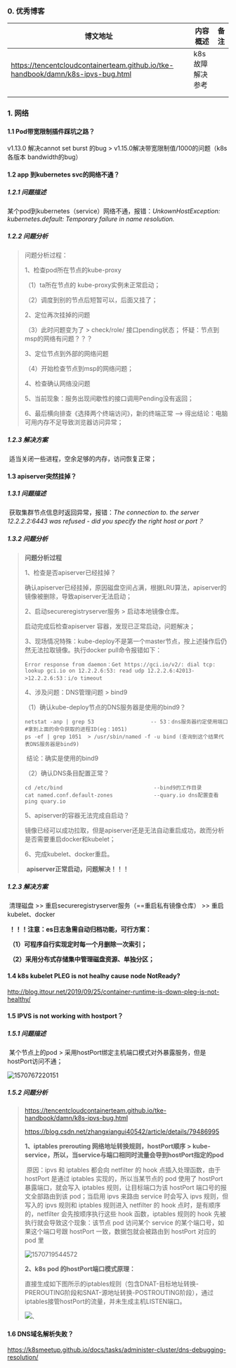 ### 0. 优秀博客

| 博文地址                                                     | 内容概述        | 备注 |
| ------------------------------------------------------------ | --------------- | ---- |
| https://tencentcloudcontainerteam.github.io/tke-handbook/damn/k8s-ipvs-bug.html | k8s故障解决参考 |      |
|                                                              |                 |      |
|                                                              |                 |      |



### 1. 网络

#### 1.1 Pod带宽限制插件踩坑之路？

v1.13.0 解决cannot set burst 的bug > v1.15.0解决带宽限制值/1000的问题（k8s各版本 bandwidth的bug）

#### 1.2 app 到kubernetes svc的网络不通？

##### 1.2.1 问题描述

​		某个pod到kubernetes（service）网络不通，报错：*UnkownHostException: kubernetes.default: Temporary failure in name resolution.*

##### 1.2.2 问题分析

>问题分析过程：
>
>1、检查pod所在节点的kube-proxy
>
>（1）ta所在节点的 kube-proxy实例未正常启动；
>
>（2）调度到别的节点后短暂可以，后面又挂了；
>
>2、定位再次挂掉的问题
>
>（3）此时问题变为了 > check/role/ 接口pending状态； 怀疑：节点到msp的网络有问题？？？
>
>3、定位节点到外部的网络问题
>
>（4）开始检查节点到msp的网络问题；
>
>4、检查确认网络没问题
>
>5、当前现象：服务出现间歇性的接口调用Pending没有返回；
>
>6、最后横向排查《选择两个终端访问》，新的终端正常 --> 得出结论：电脑可用内存不足导致浏览器访问异常；

##### 1.2.3 解决方案

​		适当关闭一些进程，空余足够的内存，访问恢复正常；

#### 1.3 apiserver突然挂掉？

##### 1.3.1 问题描述

​		获取集群节点信息时返回异常，报错：*The connection to. the server 12.2.2.2:6443 was refused - did you specify the right host or port？*

##### 1.3.2 问题分析

>**问题分析过程**
>
>1、检查是否apiserver已经挂掉？
>
>​      确认apiserver已经挂掉，原因磁盘空间占满，根据LRU算法，apiserver的镜像被删除，导致apiserver无法启动；
>
>2、启动secureregistryserver服务 > 启动本地镜像仓库。
>
> 	 启动完成后检查apiserver 容器，发现已正常启动，问题解决；
>
>3、现场情况特殊：kube-deploy不是第一个master节点，按上述操作后仍然无法拉取镜像。执行docker pull命令报错如下：
>
>```shell
>Error response from daemon：Get https://gci.io/v2/: dial tcp: lookup gci.io on 12.2.2.6:53: read udp 12.2.2.6:42013->12.2.2.6:53：i/o timeout
>```
>
>4、涉及问题：DNS管理问题 > bind9
>
>（1）确认kube-deploy节点的DNS服务器是使用的bind9？
>
>```shell
>netstat -anp | grep 53                  -- 53：dns服务器约定使用端口
>#拿到上面的命令获取的进程ID(eg：1051)
>ps -ef | grep 1051  > /usr/sbin/named -f -u bind (查询到这个结果代表DNS服务器是bind9)     
>```
>
>​		结论：确实是使用的bind9
>
>（2）确认DNS条目配置正常？
>
>```shell
>cd /etc/bind                             --bind9的工作目录
>cat named.conf.default-zones             --quary.io dns配置查看
>ping quary.io
>```
>
>5、apiserver的容器无法完成自启动？
>
>​	镜像已经可以成功拉取，但是apiserver还是无法自动重启成功，故而分析是否需要重启docker和kubelet；
>
>6、完成kubelet、docker重启。
>
>​	**apiserver正常启动，问题解决！！！**

##### 1.2.3 解决方案

​		清理磁盘  >> 重启secureregistryserver服务（==重启私有镜像仓库） >>  重启kubelet、docker

​		**！！！注意：es日志急需自动归档功能，可行方案：**

​            **（1）可程序自行实现定时每一个月删除一次索引；**

​            **（2）采用分布式存储集中管理磁盘资源、单独分区；**

#### 1.4 k8s kubelet PLEG is not healhy cause node NotReady?

http://blog.ittour.net/2019/09/25/container-runtime-is-down-pleg-is-not-healthy/

#### 1.5 IPVS is not working with hostport？

##### 1.5.1 问题描述

​		某个节点上的pod > 采用hostPort绑定主机端口模式对外暴露服务，但是hostPort访问不通；

![1570767220151](C:\Users\dengy\AppData\Roaming\Typora\typora-user-images\1570767220151.png)

##### 1.5.2 问题分析

> https://tencentcloudcontainerteam.github.io/tke-handbook/damn/k8s-ipvs-bug.html
>
> https://blog.csdn.net/zhangxiangui40542/article/details/79486995
>
> **1、iptables prerouting 网络地址转换规则，hostPort顺序 > kube-service，所以，当service与端口相同时流量会导到hostPort指定的pod**
>
> ​	原因：ipvs 和 iptables 都会向 netfilter 的 hook 点插入处理函数，由于 hostPort 是通过 iptables 实现的，所以当某节点的 pod 使用了 hostPort 暴露端口，就会写入 iptables 规则，让目标端口为该 hostPort 端口号的报文全部路由到该 pod；当启用 ipvs 来路由 service 时会写入 ipvs 规则，但写入的 ipvs 规则和 iptables 规则进入 netfilter 的 hook 点时，是有顺序的，netfilter 会先按顺序执行这些 hook 函数，iptables 规则的 hook 先被执行就会导致这个现象：该节点 pod 访问某个 service 的某个端口号，如果这个端口号跟 hostPort 一致，数据包就会被路由到 hostPort 对应的 pod 里
>
> ![1570719544572](C:\Users\dengy\AppData\Roaming\Typora\typora-user-images\1570719544572.png)
>
> **2、k8s pod 的hostPort端口模式原理：**
>
> ​		直接生成如下图所示的iptables规则（包含DNAT-目标地址转换-PREROUTING阶段和SNAT-源地址转换-POSTROUTING阶段），通过iptables接管hostPort的流量，并未生成主机LISTEN端口。
>
> ![、](C:\Users\dengy\AppData\Roaming\Typora\typora-user-images\1570759955414.png)



#### 1.6 DNS域名解析失败？

https://k8smeetup.github.io/docs/tasks/administer-cluster/dns-debugging-resolution/